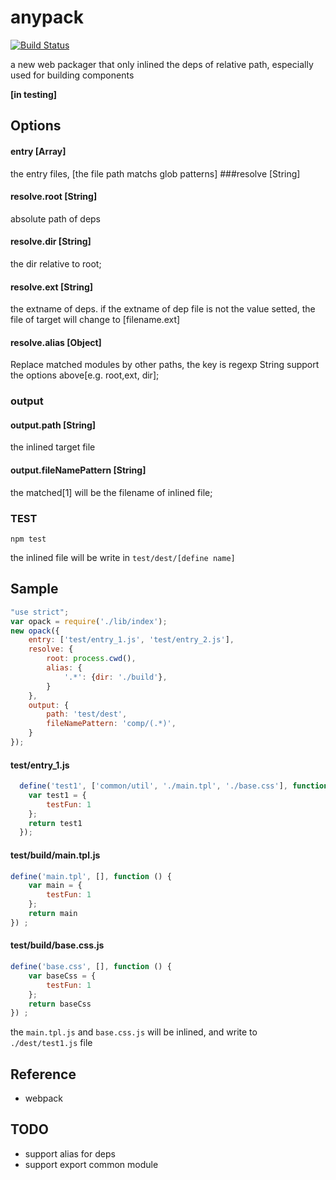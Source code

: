 # anypack
[![Build Status](https://travis-ci.org/SKing7/anypack.svg?branch=master)](https://travis-ci.org/SKing7/anypack)

a new web packager that only inlined the deps of relative path, especially used for building components


**[in testing]**

## Options
#### entry [Array]
the entry files, [the file path matchs glob patterns]
###resolve [String]
#### resolve.root [String]
absolute path of deps
#### resolve.dir [String]
the dir relative to root;
#### resolve.ext [String]
the extname of deps. if the extname of dep file is not the value setted, the file of target will change to [filename.ext]
#### resolve.alias [Object]
Replace matched modules by other paths, the key is regexp String
support the options above[e.g. root,ext, dir];
### output
#### output.path [String]
the inlined target file
#### output.fileNamePattern [String]
the matched[1] will be the filename of inlined file;
### TEST
```shell
npm test
```
the inlined file will be write in `test/dest/[define name]`
## Sample
```js
"use strict";
var opack = require('./lib/index');
new opack({
    entry: ['test/entry_1.js', 'test/entry_2.js'],
    resolve: {
        root: process.cwd(),
        alias: {
            '.*': {dir: './build'},
        }
    },
    output: {
        path: 'test/dest',
        fileNamePattern: 'comp/(.*)',
    }
});
```
#### test/entry_1.js
```js
  define('test1', ['common/util', './main.tpl', './base.css'], function () {
    var test1 = {
        testFun: 1
    };
    return test1
  });
```
#### test/build/main.tpl.js
```js
define('main.tpl', [], function () {
    var main = {
        testFun: 1
    };
    return main
}) ;
```
#### test/build/base.css.js
```js
define('base.css', [], function () {
    var baseCss = {
        testFun: 1
    };
    return baseCss
}) ;
```
the `main.tpl.js` and `base.css.js` will be inlined, and write to `./dest/test1.js` file

## Reference
- webpack

## TODO
- support alias for deps
- support export common module



